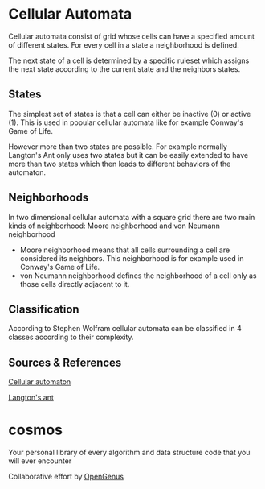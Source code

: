 # Cellular Automata

Cellular automata consist of grid whose cells can have a specified amount of different states. For every cell in a state a neighborhood is defined.

The next state of a cell is determined by a specific ruleset which assigns the next state according to the current state and the neighbors states.

## States

The simplest set of states is that a cell can either be inactive (0) or active (1). This is used in popular cellular automata like for example Conway's Game of Life.

However more than two states are possible. For example normally Langton's Ant only uses two states but it can be easily extended to have more than two states which then leads to different behaviors of the automaton.

## Neighborhoods

In two dimensional cellular automata with a square grid there are two main kinds of neighborhood: Moore neighborhood and von Neumann neighborhood

* Moore neighborhood
means that all cells surrounding a cell are considered its neighbors. This neighborhood is for example used in Conway's Game of Life.
* von Neumann neighborhood
defines the neighborhood of a cell only as those cells directly adjacent to it.

## Classification

According to Stephen Wolfram cellular automata can be classified in 4 classes according to their complexity.

## Sources & References

[Cellular automaton](https://en.wikipedia.org/w/index.php?title=Cellular_automaton&oldid=807126399)

[Langton's ant](https://en.wikipedia.org/w/index.php?title=Langton%27s_ant&oldid=807127497)

# cosmos

Your personal library of every algorithm and data structure code that you will ever encounter

Collaborative effort by [OpenGenus](https://github.com/opengenus)
